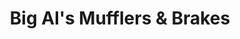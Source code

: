 ---
title: "Big Al's Mufflers & Brakes"
url: /chesapeake/big-als-mufflers-and-brakes/
shop: car repair
---